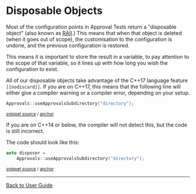 <!--
GENERATED FILE - DO NOT EDIT
This file was generated by [MarkdownSnippets](https://github.com/SimonCropp/MarkdownSnippets).
Source File: /doc/mdsource/DisposableObjects.source.md
To change this file edit the source file and then execute ./run_markdown_templates.sh.
-->

<a id="top"></a>

# Disposable Objects

Most of the configuration points in Approval Tests return a "disposable object" (also known as [RAII](/doc/Glossary.md#raii-resource-acquisition-is-initialization).) This means that when that object is deleted (when it goes out of scope), the customisation to the configuration is undone, and the previous configuration is restored.

This means it is important to store the result in a variable, to pay attention to the scope of that variable, so it lines up with how long you wish the configuration to exist.

All of our disposable objects take advantage of the C++17 language feature `[[nodiscard]]`. If you are on C++17, this means that the following line will either give a compiler warning or a compiler error, depending on your setup.

<!-- snippet: disposable_incorrect -->
<a id='snippet-disposable_incorrect'/></a>
```cpp
Approvals::useApprovalsSubdirectory("directory");
```
<sup>[snippet source](/tests/DocTest_Tests/documentation/DisposableSamples.cpp#L13-L15) / [anchor](#snippet-disposable_incorrect)</sup>
<!-- endsnippet -->

If you are on C++14 or below, the compiler will not detect this, but the code is still incorrect.

The code should look like this:

<!-- snippet: disposable_correct -->
<a id='snippet-disposable_correct'/></a>
```cpp
auto disposer =
    Approvals::useApprovalsSubdirectory("directory");
```
<sup>[snippet source](/tests/DocTest_Tests/documentation/DisposableSamples.cpp#L7-L10) / [anchor](#snippet-disposable_correct)</sup>
<!-- endsnippet -->

---

[Back to User Guide](/doc/README.md#top)
